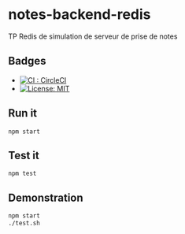 # notes-backend-redis

TP Redis de simulation de serveur de prise de notes

## Badges

- [![CI : CircleCI](https://circleci.com/gh/sylvainmetayer/notes-backend-redis.svg?style=svg)](https://circleci.com/gh/sylvainmetayer/notes-backend-redis)
- [![License: MIT](https://img.shields.io/badge/License-MIT-yellow.svg)](https://opensource.org/licenses/MIT)

## Run it

`npm start`

## Test it

`npm test`

## Demonstration

```bash
npm start
./test.sh
```